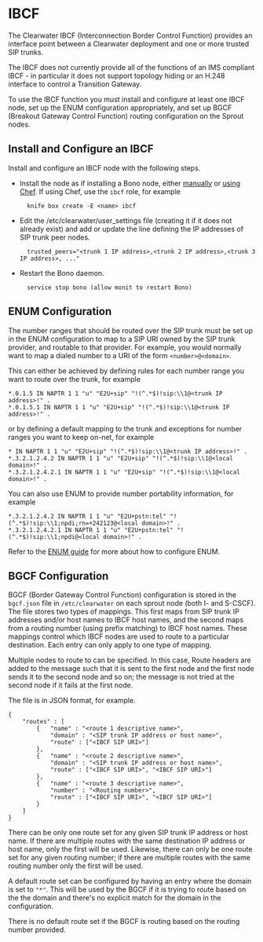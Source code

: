# IBCF

The Clearwater IBCF (Interconnection Border Control Function) provides an interface point between a Clearwater deployment and one or more trusted SIP trunks.

The IBCF does not currently provide all of the functions of an IMS compliant IBCF - in particular it does not support topology hiding or an H.248 interface to control a Transition Gateway.

To use the IBCF function you must install and configure at least one IBCF node, set up the ENUM configuration appropriately, and set up BGCF (Breakout Gateway Control Function) routing configuration on the Sprout nodes.

## Install and Configure an IBCF

Install and configure an IBCF node with the following steps.

- Install the node as if installing a Bono node, either [manually](Manual_Install.md) or [using Chef](Automated_Install.md).  If using Chef, use the `ibcf` role, for example

        knife box create -E <name> ibcf

- Edit the /etc/clearwater/user_settings file (creating it if it does not already exist) and add or update the line defining the IP addresses of SIP trunk peer nodes.

        trusted_peers="<trunk 1 IP address>,<trunk 2 IP address>,<trunk 3 IP address>, ..."

- Restart the Bono daemon.

        service stop bono (allow monit to restart Bono)

## ENUM Configuration

The number ranges that should be routed over the SIP trunk must be set up in the ENUM configuration to map to a SIP URI owned by the SIP trunk provider, and routable to that provider.  For example, you would normally want to map a dialed number to a URI of the form `<number>@<domain>`.

This can either be achieved by defining rules for each number range you want to route over the trunk, for example

    *.0.1.5 IN NAPTR 1 1 "u" "E2U+sip" "!(^.*$)!sip:\\1@<trunk IP address>!" .
    *.0.1.5.1 IN NAPTR 1 1 "u" "E2U+sip" "!(^.*$)!sip:\\1@<trunk IP address>!" .

or by defining a default mapping to the trunk and exceptions for number ranges you want to keep on-net, for example

    * IN NAPTR 1 1 "u" "E2U+sip" "!(^.*$)!sip:\\1@<trunk IP address>!" .
    *.3.2.1.2.4.2 IN NAPTR 1 1 "u" "E2U+sip" "!(^.*$)!sip:\\1@<local domain>!" .
    *.3.2.1.2.4.2.1 IN NAPTR 1 1 "u" "E2U+sip" "!(^.*$)!sip:\\1@<local domain>!" .

You can also use ENUM to provide number portability information, for example

    *.3.2.1.2.4.2 IN NAPTR 1 1 "u" "E2U+pstn:tel" "!(^.*$)!sip:\\1;npdi;rn=+242123@<local domain>!" .
    *.3.2.1.2.4.2.1 IN NAPTR 1 1 "u" "E2U+pstn:tel" "!(^.*$)!sip:\\1;npdi@<local domain>!" .

Refer to the [ENUM guide](ENUM.md) for more about how to configure ENUM.

## BGCF Configuration

BGCF (Border Gateway Control Function) configuration is stored in the `bgcf.json` file in `/etc/clearwater` on each sprout node (both I- and S-CSCF).  The file stores two types of mappings. This first maps from SIP trunk IP addresses and/or host names to IBCF host names, and the second maps from a routing number (using prefix matching) to IBCF host names. These mappings control which IBCF nodes are used to route to a particular destination. Each entry can only apply to one type of mapping. 

Multiple nodes to route to can be specified. In this case, Route headers are added to the message such that it is sent to the first node and the first node sends it to the second node and so on; the message is not tried at the second node if it fails at the first node.

The file is in JSON format, for example.

    {
        "routes" : [
            {   "name" : "<route 1 descriptive name>",
                "domain" : "<SIP trunk IP address or host name>",
                "route" : ["<IBCF SIP URI>"]
            },
            {   "name" : "<route 2 descriptive name>",
                "domain" : "<SIP trunk IP address or host name>",
                "route" : ["<IBCF SIP URI>", "<IBCF SIP URI>"]
            },
            {   "name" : "<route 3 descriptive name>",
                "number" : "<Routing number>",
                "route" : ["<IBCF SIP URI>", "<IBCF SIP URI>"]
            }
        ]
    }

There can be only one route set for any given SIP trunk IP address or host name.  If there are multiple routes with the same destination IP address or host name, only the first will be used. Likewise, there can only be one route set for any given routing number; if there are multiple routes with the same routing number only the first will be used. 

A default route set can be configured by having an entry where the domain is set to `"*"`. This will be used by the BGCF if it is trying to route based on the the domain and there's no explicit match for the domain in the configuration. 

There is no default route set if the BGCF is routing based on the routing number provided. 
